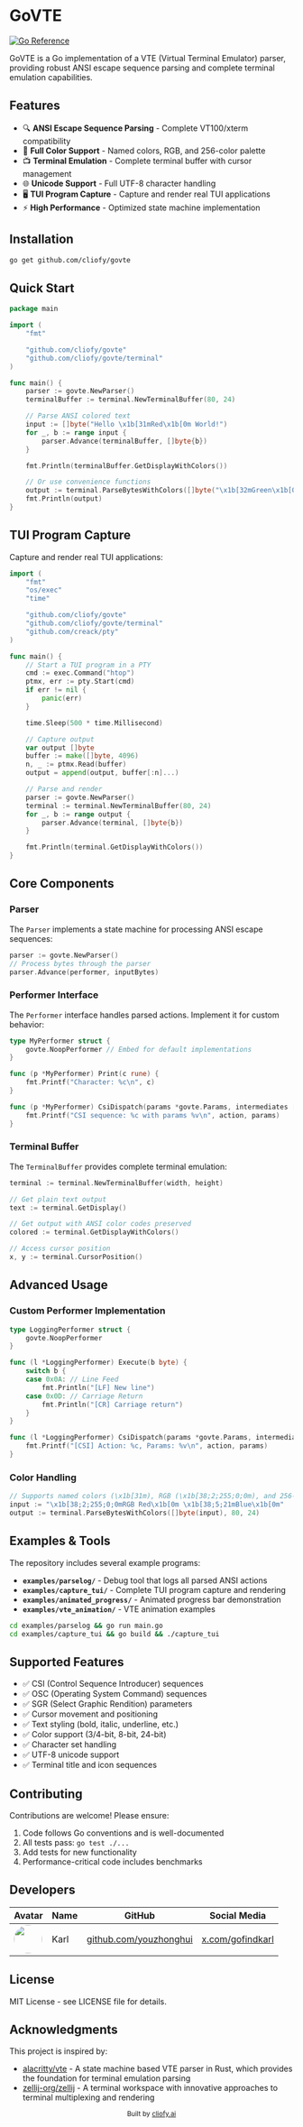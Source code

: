 # GoVTE

[![Go Reference](https://pkg.go.dev/badge/github.com/cliofy/govte.svg)](https://pkg.go.dev/github.com/cliofy/govte)

GoVTE is a Go implementation of a VTE (Virtual Terminal Emulator) parser, providing robust ANSI escape sequence parsing and complete terminal emulation capabilities.

## Features

- 🔍 **ANSI Escape Sequence Parsing** - Complete VT100/xterm compatibility
- 🎨 **Full Color Support** - Named colors, RGB, and 256-color palette
- 📺 **Terminal Emulation** - Complete terminal buffer with cursor management
- 🌐 **Unicode Support** - Full UTF-8 character handling
- 🖥️ **TUI Program Capture** - Capture and render real TUI applications
- ⚡ **High Performance** - Optimized state machine implementation

## Installation

```bash
go get github.com/cliofy/govte
```

## Quick Start

```go
package main

import (
	"fmt"

	"github.com/cliofy/govte"
	"github.com/cliofy/govte/terminal"
)

func main() {
	parser := govte.NewParser()
	terminalBuffer := terminal.NewTerminalBuffer(80, 24)

	// Parse ANSI colored text
	input := []byte("Hello \x1b[31mRed\x1b[0m World!")
	for _, b := range input {
		parser.Advance(terminalBuffer, []byte{b})
	}

	fmt.Println(terminalBuffer.GetDisplayWithColors())

	// Or use convenience functions
	output := terminal.ParseBytesWithColors([]byte("\x1b[32mGreen\x1b[0m"), 80, 24)
	fmt.Println(output)
}
```

## TUI Program Capture

Capture and render real TUI applications:

```go
import (
	"fmt"
	"os/exec"
	"time"

	"github.com/cliofy/govte"
	"github.com/cliofy/govte/terminal"
	"github.com/creack/pty"
)

func main() {
	// Start a TUI program in a PTY
	cmd := exec.Command("htop")
	ptmx, err := pty.Start(cmd)
	if err != nil {
		panic(err)
	}

	time.Sleep(500 * time.Millisecond)

	// Capture output
	var output []byte
	buffer := make([]byte, 4096)
	n, _ := ptmx.Read(buffer)
	output = append(output, buffer[:n]...)

	// Parse and render
	parser := govte.NewParser()
	terminal := terminal.NewTerminalBuffer(80, 24)
	for _, b := range output {
		parser.Advance(terminal, []byte{b})
	}

	fmt.Println(terminal.GetDisplayWithColors())
}

```

## Core Components

### Parser

The `Parser` implements a state machine for processing ANSI escape sequences:

```go
parser := govte.NewParser()
// Process bytes through the parser
parser.Advance(performer, inputBytes)
```

### Performer Interface

The `Performer` interface handles parsed actions. Implement it for custom behavior:

```go
type MyPerformer struct {
    govte.NoopPerformer // Embed for default implementations
}

func (p *MyPerformer) Print(c rune) {
    fmt.Printf("Character: %c\n", c)
}

func (p *MyPerformer) CsiDispatch(params *govte.Params, intermediates []byte, ignore bool, action rune) {
    fmt.Printf("CSI sequence: %c with params %v\n", action, params)
}
```

### Terminal Buffer

The `TerminalBuffer` provides complete terminal emulation:

```go
terminal := terminal.NewTerminalBuffer(width, height)

// Get plain text output
text := terminal.GetDisplay()

// Get output with ANSI color codes preserved
colored := terminal.GetDisplayWithColors()

// Access cursor position
x, y := terminal.CursorPosition()
```

## Advanced Usage

### Custom Performer Implementation

```go
type LoggingPerformer struct {
    govte.NoopPerformer
}

func (l *LoggingPerformer) Execute(b byte) {
    switch b {
    case 0x0A: // Line Feed
        fmt.Println("[LF] New line")
    case 0x0D: // Carriage Return
        fmt.Println("[CR] Carriage return")
    }
}

func (l *LoggingPerformer) CsiDispatch(params *govte.Params, intermediates []byte, ignore bool, action rune) {
    fmt.Printf("[CSI] Action: %c, Params: %v\n", action, params)
}
```

### Color Handling

```go
// Supports named colors (\x1b[31m), RGB (\x1b[38;2;255;0;0m), and 256-color (\x1b[38;5;196m)
input := "\x1b[38;2;255;0;0mRGB Red\x1b[0m \x1b[38;5;21mBlue\x1b[0m"
output := terminal.ParseBytesWithColors([]byte(input), 80, 24)
```

## Examples & Tools

The repository includes several example programs:

- **`examples/parselog/`** - Debug tool that logs all parsed ANSI actions
- **`examples/capture_tui/`** - Complete TUI program capture and rendering
- **`examples/animated_progress/`** - Animated progress bar demonstration
- **`examples/vte_animation/`** - VTE animation examples

```bash
cd examples/parselog && go run main.go
cd examples/capture_tui && go build && ./capture_tui
```

## Supported Features

- ✅ CSI (Control Sequence Introducer) sequences
- ✅ OSC (Operating System Command) sequences
- ✅ SGR (Select Graphic Rendition) parameters
- ✅ Cursor movement and positioning
- ✅ Text styling (bold, italic, underline, etc.)
- ✅ Color support (3/4-bit, 8-bit, 24-bit)
- ✅ Character set handling
- ✅ UTF-8 unicode support
- ✅ Terminal title and icon sequences

## Contributing

Contributions are welcome! Please ensure:

1. Code follows Go conventions and is well-documented
2. All tests pass: `go test ./...`
3. Add tests for new functionality
4. Performance-critical code includes benchmarks

## Developers

| Avatar | Name | GitHub | Social Media |
|--------|------|--------|--------------|
| <img src="https://github.com/youzhonghui.png" width="50" height="50" style="border-radius: 50%;"> | Karl | [github.com/youzhonghui](https://github.com/youzhonghui) | [x.com/gofindkarl](https://x.com/gofindkarl) |

## License

MIT License - see LICENSE file for details.

## Acknowledgments

This project is inspired by:

- [alacritty/vte](https://github.com/alacritty/vte) - A state machine based VTE parser in Rust, which provides the foundation for terminal emulation parsing
- [zellij-org/zellij](https://github.com/zellij-org/zellij) - A terminal workspace with innovative approaches to terminal multiplexing and rendering

<div align="center">
  <sub>Built by <a href="https://cliofy.ai">cliofy.ai</a></sub>
</div>
